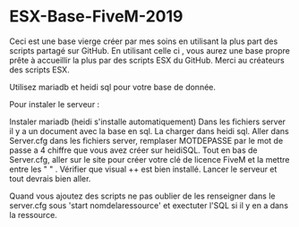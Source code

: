 # ESX-Base-FiveM-2019
Ceci est une base vierge créer par mes soins en utilisant la plus part des scripts partagé sur GitHub. En utilisant celle ci , vous aurez une base propre prête à accueillir la plus par des scripts ESX du GitHub. Merci au créateurs des scripts ESX.

Utilisez mariadb et heidi sql pour votre base de donnée. 

Pour instaler le serveur :

Instaler mariadb (heidi s'installe automatiquement) 
Dans les fichiers server il y a un document avec la base en sql. La charger dans heidi sql.
Aller dans Server.cfg dans les fichiers server, remplaser MOTDEPASSE par le mot de passe a 4 chiffre que vous avez créer sur heidiSQL.
Tout en bas de Server.cfg, aller sur le site pour créer votre clé de licence FiveM et la mettre entre les " " .
Vérifier que visual ++ est bien installé. 
Lancer le serveur et tout devrais bien aller.

Quand vous ajoutez des scripts ne pas oublier de les renseigner dans le server.cfg sous 'start nomdelaressource' et exectuter l'SQL si il y en a dans la ressource. 

